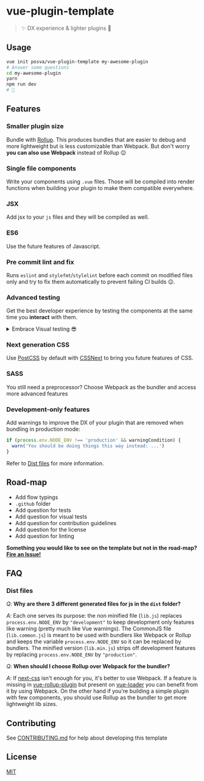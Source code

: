 # vue-plugin-template

> ✨ DX experience & lighter plugins 🚀


## Usage

```bash
vue init posva/vue-plugin-template my-awesome-plugin
# Answer some questions
cd my-awesome-plugin
yarn
npm run dev
# 🎉
```

## Features

### Smaller plugin size
Bundle with [Rollup](https://github.com/rollup/rollup). This produces bundles
that are easier to debug and more lightweight but is less customizable than
Webpack. But don't worry **you can also use Webpack** instead of Rollup 😉

### Single file components
Write your components using `.vue` files. Those will be compiled into render
functions when building your plugin to make them compatible everywhere.

### JSX
Add jsx to your `js` files and they will be compiled as well.

### ES6
Use the future features of Javascript.

### Pre commit lint and fix
Runs `eslint` and `stylefmt`/`stylelint` before each commit on modified files
only and try to fix them automatically to prevent failing CI builds 😉.

### Advanced testing
Get the best developer experience by testing the components at the same
time you **interact** with them.
<details>
  <summary>Embrace Visual testing 😎</summary>
  ![visual testing](https://cloud.githubusercontent.com/assets/664177/21402771/504f94de-c7ba-11e6-9b10-3c9833a7e316.gif)
</details>

### Next generation CSS
Use [PostCSS](http://postcss.org/) by default with [CSSNext](http://cssnext.io/)
to bring you future features of CSS.

### SASS
You still need a preprocessor? Choose Webpack as the bundler and access more
advanced features

### Development-only features
Add warnings to improve the DX of your plugin that are removed when bundling in
production mode:

```js
if (process.env.NODE_ENV !== 'production' && warningCondition) {
  warn('You should be doing things this way instead: ...')
}
```
Refer to [Dist files](#dist-files) for more information.

## Road-map

- Add flow typings
- `.github` folder
- Add question for tests
- Add question for visual tests
- Add question for contribution guidelines 
- Add question for the license
- Add question for linting

**Something you would like to see on the template but not in the
road-map?
[Fire an Issue!](https://github.com/posva/vue-plugin-template/issues/new)**

## FAQ

### Dist files

_Q_: **Why are there 3 different generated files for js in the `dist` folder?**

_A_: Each one serves its purpose: the non minified file (`lib.js`) replaces `process.env.NODE_ENV` by `"development"` to keep development only features like warning (pretty much like Vue warnings). The CommonJS file (`lib.common.js`) is meant to be used with bundlers like Webpack or Rollup and keeps the variable `process.env.NODE_ENV` so it can be replaced by bundlers. The minified version (`lib.min.js`) strips off development features by replacing `process.env.NODE_ENV` by `"production"`.

_Q_: **When should I choose Rollup over Webpack for the bundler?**

_A_: If [next-css](http://cssnext.io/) isn't enough for you, it's better to use
Webpack. If a feature is missing
in [vue-rollup-plugin](https://github.com/vuejs/rollup-plugin-vue) but present
on [vue-loader](https://github.com/vuejs/vue-loader/) you can benefit from it by
using Webpack. On the other hand if you're building a simple plugin with few
components, you should use Rollup as the bundler to get more lightweight lib
sizes.

## Contributing


See [CONTRIBUTING.md](CONTRIBUTING.md) for help about developing this template

## License

[MIT](http://opensource.org/licenses/MIT)
